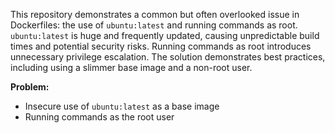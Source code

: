 This repository demonstrates a common but often overlooked issue in Dockerfiles: the use of `ubuntu:latest` and running commands as root.  `ubuntu:latest` is huge and frequently updated, causing unpredictable build times and potential security risks. Running commands as root introduces unnecessary privilege escalation.  The solution demonstrates best practices, including using a slimmer base image and a non-root user.

**Problem:**
* Insecure use of `ubuntu:latest` as a base image
* Running commands as the root user